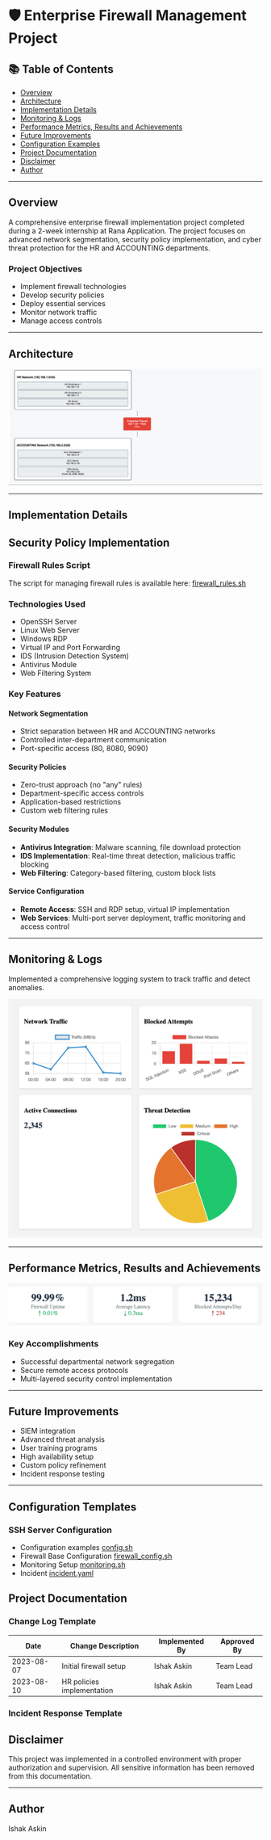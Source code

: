# 🛡️ Enterprise Firewall Management Project  

## 📚 Table of Contents  
- [Overview](#overview)  
- [Architecture](#architecture)  
- [Implementation Details](#implementation-details)  
- [Monitoring & Logs](#monitoring--logs)  
- [Performance Metrics, Results and Achievements](#results-and-achievements)  
- [Future Improvements](#future-improvements)  
- [Configuration Examples](#configuration)
- [Project Documentation](#dokumentation)  
- [Disclaimer](#disclaimer)  
- [Author](#author)  

---  

## Overview  
A comprehensive enterprise firewall implementation project completed during a 2-week internship at Rana Application. The project focuses on advanced network segmentation, security policy implementation, and cyber threat protection for the HR and ACCOUNTING departments.  

### Project Objectives  
- Implement firewall technologies  
- Develop security policies  
- Deploy essential services  
- Monitor network traffic  
- Manage access controls  

---  

## Architecture  
![Architecture](HrNetworks.png)  

---  

## Implementation Details 
## Security Policy Implementation
### Firewall Rules Script

The script for managing firewall rules is available here:
[firewall_rules.sh](firewall_rules.sh)


### Technologies Used  
- OpenSSH Server  
- Linux Web Server  
- Windows RDP  
- Virtual IP and Port Forwarding  
- IDS (Intrusion Detection System)  
- Antivirus Module  
- Web Filtering System  

### Key Features  
#### Network Segmentation  
- Strict separation between HR and ACCOUNTING networks  
- Controlled inter-department communication  
- Port-specific access (80, 8080, 9090)  

#### Security Policies  
- Zero-trust approach (no "any" rules)  
- Department-specific access controls  
- Application-based restrictions  
- Custom web filtering rules  

#### Security Modules  
- **Antivirus Integration**: Malware scanning, file download protection  
- **IDS Implementation**: Real-time threat detection, malicious traffic blocking  
- **Web Filtering**: Category-based filtering, custom block lists  

#### Service Configuration  
- **Remote Access**: SSH and RDP setup, virtual IP implementation  
- **Web Services**: Multi-port server deployment, traffic monitoring and access control  

---  

## Monitoring & Logs 
Implemented a comprehensive logging system to track traffic and detect anomalies. 

![Dashboard-Screenshot](grafics.png)

---  

## Performance Metrics, Results and Achievements  
![Performance Metrics](metrics.png)  

### Key Accomplishments  
- Successful departmental network segregation  
- Secure remote access protocols  
- Multi-layered security control implementation  

---  

## Future Improvements  
- SIEM integration  
- Advanced threat analysis  
- User training programs  
- High availability setup  
- Custom policy refinement  
- Incident response testing  

---  

## Configuration Templates
### SSH Server Configuration  
- Configuration examples [config.sh](config.sh)
- Firewall Base Configuration [firewall_config.sh](firewall_config.sh)
- Monitoring Setup [monitoring.sh](monitoring.sh)
- Incident [incident.yaml](incident.yaml)

## Project Documentation
### Change Log Template
| Date       | Change Description | Implemented By | Approved By |
|------------|-------------------|----------------|-------------|
| 2023-08-07 | Initial firewall setup | Ishak Askin | Team Lead |
| 2023-08-10 | HR policies implementation | Ishak Askin | Team Lead |

### Incident Response Template

## Disclaimer  
This project was implemented in a controlled environment with proper authorization and supervision. All sensitive information has been removed from this documentation.  

---  

## Author  
Ishak Askin  
